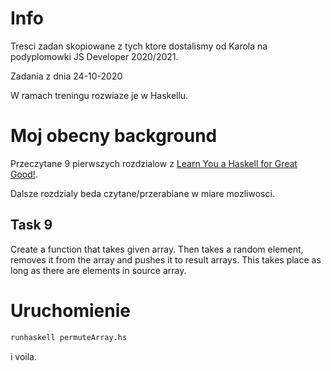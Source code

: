 # Info

Tresci zadan skopiowane z tych ktore dostalismy od Karola na podyplomowki JS Developer 2020/2021.

Zadania z dnia 24-10-2020

W ramach treningu rozwiaze je w Haskellu.

# Moj obecny background

Przeczytane 9 pierwszych rozdzialow z [Learn You a Haskell for Great Good!](http://learnyouahaskell.com/chapters).

Dalsze rozdzialy beda czytane/przerabiane w miare mozliwosci.

## Task 9

Create a function that takes given array. Then takes a random element, removes it from the array and pushes it to result arrays. This takes place as long as there are elements in source array.

# Uruchomienie

```bash
runhaskell permuteArray.hs
```

i voila.
